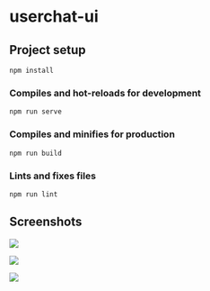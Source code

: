 # userchat-ui

## Project setup
```
npm install
```

### Compiles and hot-reloads for development
```
npm run serve
```

### Compiles and minifies for production
```
npm run build
```

### Lints and fixes files
```
npm run lint
```

## Screenshots

![](https://puu.sh/GV9on/927565ceef.png)

![](https://puu.sh/GV9oN/8f2e33c5cb.png)

![](https://puu.sh/GV9pe/90c8179064.png)
